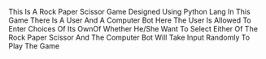 This Is A Rock Paper Scissor Game Designed Using Python Lang
In This Game There Is A User And A Computer Bot 
Here The User Is Allowed To Enter Choices Of Its OwnOf Whether He/She Want To Select Either Of The Rock Paper Scissor And The Computer Bot Will Take Input Randomly To Play The Game
